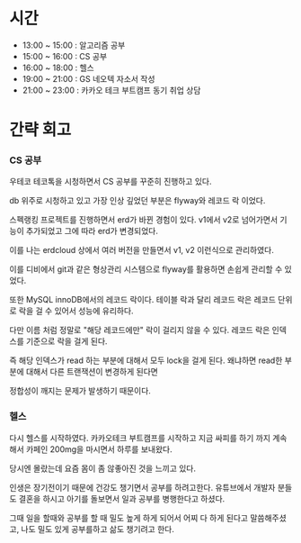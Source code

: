 # 시간

- 13:00 ~ 15:00 : 알고리즘 공부
- 15:00 ~ 16:00 : CS 공부
- 16:00 ~ 18:00 : 헬스
- 19:00 ~ 21:00 : GS 네오텍 자소서 작성
- 21:00 ~ 23:00 : 카카오 테크 부트캠프 동기 취업 상담

# 간략 회고

### CS 공부

우테코 테코톡을 시청하면서 CS 공부를 꾸준히 진행하고 있다.

db 위주로 시청하고 있고 가장 인상 깊었던 부분은 flyway와 레코드 락 이었다.

스펙랭킹 프로젝트를 진행하면서 erd가 바뀐 경험이 있다. v1에서 v2로 넘어가면서 기능이 추가되었고 그에 따라 erd가 변경되었다.

이를 나는 erdcloud 상에서 여러 버전을 만들면서 v1, v2 이런식으로 관리하였다.

이를 디비에서 git과 같은 형상관리 시스템으로 flyway를 활용하면 손쉽게 관리할 수 있었다.

또한 MySQL innoDB에서의 레코드 락이다. 테이블 락과 달리 레코드 락은 레코드 단위로 락을 걸 수 있어서 성능에 유리하다.

다만 이름 처럼 정말로 "해당 레코드에만" 락이 걸리지 않을 수 있다. 레코드 락은 인덱스를 기준으로 락을 걸게 된다.

즉 해당 인덱스가 read 하는 부분에 대해서 모두 lock을 걸게 된다. 왜냐하면 read한 부분에 대해서 다른 트랜잭션이 변경하게 된다면

정합성이 깨지는 문제가 발생하기 때문이다.

### 헬스

다시 헬스를 시작하였다. 카카오테크 부트캠프를 시작하고 지금 싸피를 하기 까지 계속해서 카페인 200mg을 마시면서 하루를 보내왔다.

당시엔 몰랐는데 요즘 몸이 좀 않좋아진 것을 느끼고 있다.

인생은 장기전이기 때문에 건강도 챙기면서 공부를 하려고한다. 유튜브에서 개발자 분들도 결혼을 하시고 아기를 돌보면서 일과 공부를 병행한다고 하셨다.

그때 일을 할때와 공부를 할 때 밀도 높게 하게 되어서 어찌 다 하게 된다고 말씀해주셨고, 나도 밀도 있게 공부를하고 삶도 챙기려고 한다.